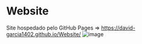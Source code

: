# Website
Site hospedado pelo GitHub Pages => https://david-garcia1402.github.io/Website/
![image](https://user-images.githubusercontent.com/120138460/236317165-e365a6f3-20f9-4502-be5d-ec6d55370566.png)
